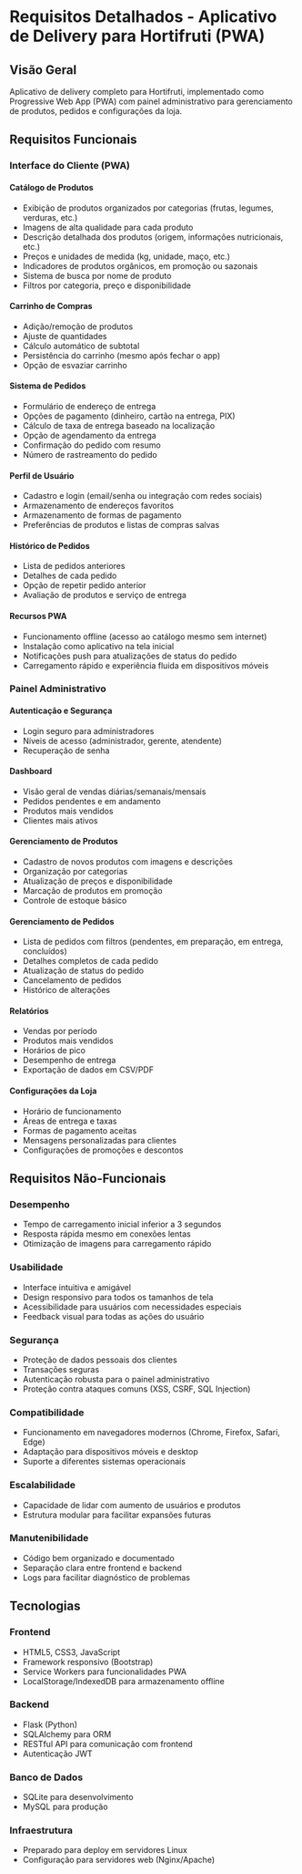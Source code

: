 # Requisitos Detalhados - Aplicativo de Delivery para Hortifruti (PWA)

## Visão Geral
Aplicativo de delivery completo para Hortifruti, implementado como Progressive Web App (PWA) com painel administrativo para gerenciamento de produtos, pedidos e configurações da loja.

## Requisitos Funcionais

### Interface do Cliente (PWA)

#### Catálogo de Produtos
- Exibição de produtos organizados por categorias (frutas, legumes, verduras, etc.)
- Imagens de alta qualidade para cada produto
- Descrição detalhada dos produtos (origem, informações nutricionais, etc.)
- Preços e unidades de medida (kg, unidade, maço, etc.)
- Indicadores de produtos orgânicos, em promoção ou sazonais
- Sistema de busca por nome de produto
- Filtros por categoria, preço e disponibilidade

#### Carrinho de Compras
- Adição/remoção de produtos
- Ajuste de quantidades
- Cálculo automático de subtotal
- Persistência do carrinho (mesmo após fechar o app)
- Opção de esvaziar carrinho

#### Sistema de Pedidos
- Formulário de endereço de entrega
- Opções de pagamento (dinheiro, cartão na entrega, PIX)
- Cálculo de taxa de entrega baseado na localização
- Opção de agendamento da entrega
- Confirmação do pedido com resumo
- Número de rastreamento do pedido

#### Perfil de Usuário
- Cadastro e login (email/senha ou integração com redes sociais)
- Armazenamento de endereços favoritos
- Armazenamento de formas de pagamento
- Preferências de produtos e listas de compras salvas

#### Histórico de Pedidos
- Lista de pedidos anteriores
- Detalhes de cada pedido
- Opção de repetir pedido anterior
- Avaliação de produtos e serviço de entrega

#### Recursos PWA
- Funcionamento offline (acesso ao catálogo mesmo sem internet)
- Instalação como aplicativo na tela inicial
- Notificações push para atualizações de status do pedido
- Carregamento rápido e experiência fluida em dispositivos móveis

### Painel Administrativo

#### Autenticação e Segurança
- Login seguro para administradores
- Níveis de acesso (administrador, gerente, atendente)
- Recuperação de senha

#### Dashboard
- Visão geral de vendas diárias/semanais/mensais
- Pedidos pendentes e em andamento
- Produtos mais vendidos
- Clientes mais ativos

#### Gerenciamento de Produtos
- Cadastro de novos produtos com imagens e descrições
- Organização por categorias
- Atualização de preços e disponibilidade
- Marcação de produtos em promoção
- Controle de estoque básico

#### Gerenciamento de Pedidos
- Lista de pedidos com filtros (pendentes, em preparação, em entrega, concluídos)
- Detalhes completos de cada pedido
- Atualização de status do pedido
- Cancelamento de pedidos
- Histórico de alterações

#### Relatórios
- Vendas por período
- Produtos mais vendidos
- Horários de pico
- Desempenho de entrega
- Exportação de dados em CSV/PDF

#### Configurações da Loja
- Horário de funcionamento
- Áreas de entrega e taxas
- Formas de pagamento aceitas
- Mensagens personalizadas para clientes
- Configurações de promoções e descontos

## Requisitos Não-Funcionais

### Desempenho
- Tempo de carregamento inicial inferior a 3 segundos
- Resposta rápida mesmo em conexões lentas
- Otimização de imagens para carregamento rápido

### Usabilidade
- Interface intuitiva e amigável
- Design responsivo para todos os tamanhos de tela
- Acessibilidade para usuários com necessidades especiais
- Feedback visual para todas as ações do usuário

### Segurança
- Proteção de dados pessoais dos clientes
- Transações seguras
- Autenticação robusta para o painel administrativo
- Proteção contra ataques comuns (XSS, CSRF, SQL Injection)

### Compatibilidade
- Funcionamento em navegadores modernos (Chrome, Firefox, Safari, Edge)
- Adaptação para dispositivos móveis e desktop
- Suporte a diferentes sistemas operacionais

### Escalabilidade
- Capacidade de lidar com aumento de usuários e produtos
- Estrutura modular para facilitar expansões futuras

### Manutenibilidade
- Código bem organizado e documentado
- Separação clara entre frontend e backend
- Logs para facilitar diagnóstico de problemas

## Tecnologias

### Frontend
- HTML5, CSS3, JavaScript
- Framework responsivo (Bootstrap)
- Service Workers para funcionalidades PWA
- LocalStorage/IndexedDB para armazenamento offline

### Backend
- Flask (Python)
- SQLAlchemy para ORM
- RESTful API para comunicação com frontend
- Autenticação JWT

### Banco de Dados
- SQLite para desenvolvimento
- MySQL para produção

### Infraestrutura
- Preparado para deploy em servidores Linux
- Configuração para servidores web (Nginx/Apache)
